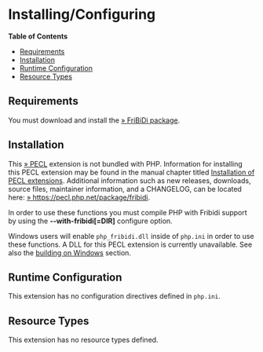 Installing/Configuring
======================

**Table of Contents**

-   [Requirements](/fribidi/setup.html#Requirements)
-   [Installation](/fribidi/setup.html#Installation)
-   [Runtime Configuration](/fribidi/setup.html#Runtime%20Configuration)
-   [Resource Types](/fribidi/setup.html#Resource%20Types)

Requirements
------------

You must download and install the
<a href="http://fribidi.org/" class="link external">» FriBiDi package</a>.

Installation
------------

This <a href="https://pecl.php.net/" class="link external">» PECL</a>
extension is not bundled with PHP. Information for installing this PECL
extension may be found in the manual chapter titled
<a href="/install/pecl.html" class="link">Installation of PECL extensions</a>.
Additional information such as new releases, downloads, source files,
maintainer information, and a CHANGELOG, can be located here:
<a href="https://pecl.php.net/package/fribidi" class="link external">» https://pecl.php.net/package/fribidi</a>.

In order to use these functions you must compile PHP with Fribidi
support by using the **--with-fribidi\[=DIR\]** configure option.

Windows users will enable `php_fribidi.dll` inside of `php.ini` in order
to use these functions. A DLL for this PECL extension is currently
unavailable. See also the
<a href="/install/windows/legacy/index.html#install.windows.legacy.building" class="link">building on Windows</a>
section.

Runtime Configuration
---------------------

This extension has no configuration directives defined in `php.ini`.

Resource Types
--------------

This extension has no resource types defined.
